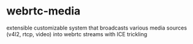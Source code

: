 # webrtc-media

extensible customizable system that broadcasts various media sources (v4l2, rtcp, video) into webrtc streams with ICE trickling